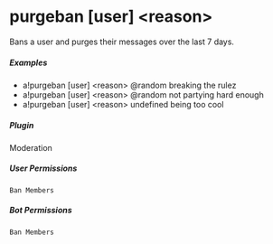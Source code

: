 # purgeban [user] &lt;reason&gt;

Bans a user and purges their messages over the last 7 days.
			

##### Examples

* a!purgeban [user] &lt;reason&gt; @random breaking the rulez
* a!purgeban [user] &lt;reason&gt; @random not partying hard enough
* a!purgeban [user] &lt;reason&gt; undefined being too cool


##### Plugin
Moderation


##### User Permissions
`Ban Members`


##### Bot Permissions
`Ban Members`